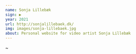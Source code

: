 ```yaml
---
name: Sonja Lillebæk
sign: ▶
year: 2021
url: http://sonjalillebaek.dk/
img: images/sonja-lillebaek.jpg
about: Personal website for video artist Sonja Lillebæk
---
```


~
